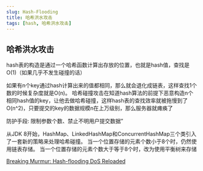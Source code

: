 ```yaml
---
slug: Hash-Flooding
title: 哈希洪水攻击
tags: [hash, 哈希洪水攻击]
---
```


## 哈希洪水攻击

hash表的构造是通过一个哈希函数计算出存放的位置，也就是hash值，查找是O(1)（如果几乎不发生碰撞的话）

如果有n个key通过hash计算出来的值都相同，那么就会退化成链表，这样查找1个数的时候复杂度就是O(n)。
哈希碰撞攻击在知道hash算法的前提下恶意构造n个相同hash值的key，让他去做哈希碰撞，这样hash表的查找效率就被拖慢到了O(n^2)，只要提交的key的数据规模n在上万级别，那么服务器就瘫痪了

防护手段: 限制参数个数、禁止不明用户提交数据”

从JDK 8开始，HashMap、LinkedHashMap和ConcurrentHashMap三个类引入了一套新的策略来处理哈希碰撞。
当一个位置存储的元素个数小于8个时，仍然使用链表存储。
当一个位置存储的元素个数大于等于8个时，改为使用平衡树来存储

[Breaking Murmur: Hash-flooding DoS Reloaded](http://emboss.github.io/blog/2012/12/14/breaking-murmur-hash-flooding-dos-reloaded/)